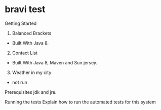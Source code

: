 # bravi test
Getting Started
1. Balanced Brackets
  - Built With Java 8.
2. Contact List
  - Built With Java 8, Maven and Sun jersey.
3. Weather in my city
  - not run


Prerequisites
jdk and jre.

Running the tests
Explain how to run the automated tests for this system

